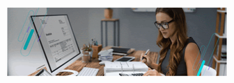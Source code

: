    ![Um GIF animado](https://github.com/vdmarchioti33/assai-supermercados/raw/main/banner/totvs_assai.gif)
